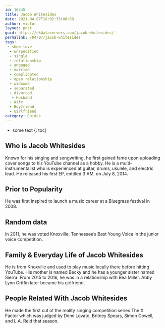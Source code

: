 ```yaml
---
id: 16345
title: Jacob Whitesides
date: 2021-04-07T18:02:33+00:00
author: victor
layout: post
guid: https://ukdataservers.com/jacob-whitesides/
permalink: /04/07/jacob-whitesides
tags:
 - show love
  - unspecified
  - single
  - relationship
  - engaged
  - married
  - complicated
  - open relationship
  - widowed
  - separated
  - divorced
   - Husband
  - Wife
  - Boyfriend
  - Girlfriend
category: Guides
---
```


* some text
{: toc}


## Who is Jacob Whitesides



Known for his singing and songwriting, he first gained fame upon uploading cover songs to his YouTube channel as a hobby. He is a multi-instrumentalist who is experienced at guitar, drums, ukulele, and electric lead. He released his first EP, entitled 3 AM, on July 8, 2014.

                
                
                
## Prior to Popularity



He was first inspired to launch a music career at a Bluegrass festival in 2008.

                
                
                
## Random data



In 2011, he was voted Knoxville, Tennessee&#8217;s Best Young Voice in the junior voice competition.

                
                
                
## Family & Everyday Life of Jacob Whitesides



He is from Knoxville and used to play music locally there before hitting YouTube. His mother is named Becky and he has a younger sister named Sierra. From 2015 to 2016, he was in a relationship with Bea Miller. Abby Lynn Griffin later became his girlfriend.

                
                
                
## People Related With Jacob Whitesides



He made the first cut of the reality singing competition series The X Factor which was judged by Demi Lovato, Britney Spears, Simon Cowell, and L.A. Reid that season.

                
              
            
          
          
          